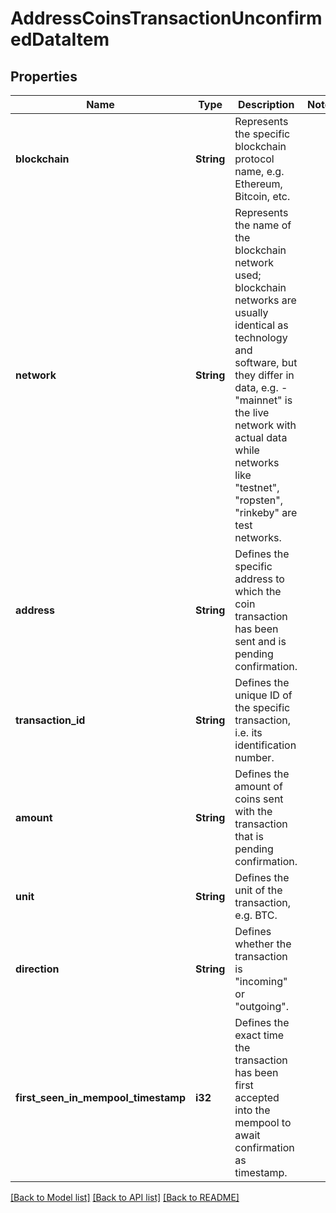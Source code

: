 # AddressCoinsTransactionUnconfirmedDataItem

## Properties

Name | Type | Description | Notes
------------ | ------------- | ------------- | -------------
**blockchain** | **String** | Represents the specific blockchain protocol name, e.g. Ethereum, Bitcoin, etc. | 
**network** | **String** | Represents the name of the blockchain network used; blockchain networks are usually identical as technology and software, but they differ in data, e.g. - \"mainnet\" is the live network with actual data while networks like \"testnet\", \"ropsten\", \"rinkeby\" are test networks. | 
**address** | **String** | Defines the specific address to which the coin transaction has been sent and is pending confirmation. | 
**transaction_id** | **String** | Defines the unique ID of the specific transaction, i.e. its identification number. | 
**amount** | **String** | Defines the amount of coins sent with the transaction that is pending confirmation. | 
**unit** | **String** | Defines the unit of the transaction, e.g. BTC. | 
**direction** | **String** | Defines whether the transaction is \"incoming\" or \"outgoing\". | 
**first_seen_in_mempool_timestamp** | **i32** | Defines the exact time the transaction has been first accepted into the mempool to await confirmation as timestamp. | 

[[Back to Model list]](../README.md#documentation-for-models) [[Back to API list]](../README.md#documentation-for-api-endpoints) [[Back to README]](../README.md)


